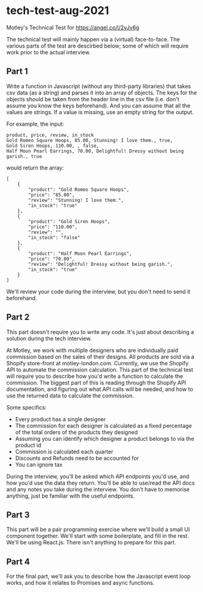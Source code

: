 # tech-test-aug-2021
Motley's Technical Test for https://angel.co/l/2vJv6g

The technical test will mainly happen via a (virtual) face-to-face. The various parts of the test are descirbed below; some of which will require work prior to the actual interview.

## Part 1

Write a function in Javascript (without any third-party libraries) that takes csv data (as a string) and parses it into an array of objects. The keys for the objects should be taken from the header line in the csv file (i.e. don't assume you know the keys beforehand). And you can assume that all the values are strings. If a value is missing, use an empty string for the output.

For example, the input:

```
product, price, review, in_stock
Gold Romeo Square Hoops, 85.00, Stunning! I love them., true,
Gold Siren Hoops, 110.00, , false,
Half Moon Pearl Earrings, 70.00, Delightful! Dressy without being garish., true
```

would return the array:

```
[
    {
        "product": "Gold Romeo Square Hoops",
        "price": "85.00",
        "review": "Stunning! I love them.",
        "in_stock": "true"
    },
    {
        "product": "Gold Siren Hoops",
        "price": "110.00",
        "review": "",
        "in_stock": "false"
    },
    {
        "product": "Half Moon Pearl Earrings",
        "price": "70.00",
        "review": "Delightful! Dressy without being garish.",
        "in_stock": "true"
    }
]
```

We'll review your code during the interview, but you don't need to send it beforehand.

## Part 2

This part doesn't require you to write any code. It's just about describing a solution during the tech interview.

At Motley, we work with multiple designers who are individually paid commission based on the sales of their designs. All products are sold via a Shopify store-front at motley-london.com. Currently, we use the Shopify API to automate the commission calculation. This part of the technical test will require you to describe how you'd write a function to calculate the commission. The biggest part of this is reading through the Shopify API documentation, and figuring out what API calls will be needed, and how to use the returned data to calculate the commission.

Some specifics:

- Every product has a single designer
- The commission for each designer is calculated as a fixed percentage of the total orders of the products they designed
- Assuming you can identify which designer a product belongs to via the product id
- Commission is calculated each quarter
- Discounts and Refunds need to be accounted for
- You can ignore tax

During the interview, you'll be asked which API endpoints you'd use, and how you'd use the data they return. You'll be able to use/read the API docs and any notes you take during the interview. You don't have to memorise anything, just be familiar with the useful endpoints.

## Part 3

This part will be a pair programming exercise where we'll build a small UI component together. We'll start with some boilerplate, and fill in the rest. We'll be using React.js. There isn't anything to prepare for this part.

## Part 4

For the final part, we'll ask you to describe how the Javascript event loop works, and how it relates to Promises and async functions.
